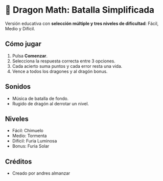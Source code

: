 # 🐉 Dragon Math: Batalla Simplificada

Versión educativa con **selección múltiple y tres niveles de dificultad**: Fácil, Medio y Difícil.

## Cómo jugar
1. Pulsa **Comenzar**.
2. Selecciona la respuesta correcta entre 3 opciones.
3. Cada acierto suma puntos y cada error resta una vida.
4. Vence a todos los dragones y al dragón bonus.

## Sonidos
- Música de batalla de fondo.
- Rugido de dragón al derrotar un nivel.

## Niveles
- Fácil: Chimuelo
- Medio: Tormenta
- Difícil: Furia Luminosa
- Bonus: Furia Solar

## Créditos
- Creado por andres almanzar 
